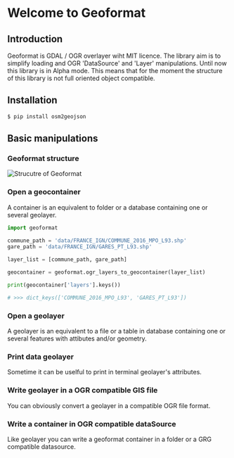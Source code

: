 # Welcome to Geoformat

## Introduction

Geoformat is GDAL / OGR  overlayer wiht MIT licence.
The library aim is to simplify loading and OGR 'DataSource' and 'Layer' manipulations.
Until now this library is in Alpha mode. This means that for the moment the structure of this library is not
full oriented object compatible.

## Installation

```sh
$ pip install osm2geojson
```

## Basic manipulations



### Geoformat structure

![Strucutre of Geoformat](https://framagit.org/Guilhain/Geoformat/raw/master/images/geoformat.png)

### Open a geocontainer

A container is an equivalent to folder or a database containing one or several geolayer.

```py
import geoformat

commune_path = 'data/FRANCE_IGN/COMMUNE_2016_MPO_L93.shp'
gare_path = 'data/FRANCE_IGN/GARES_PT_L93.shp'

layer_list = [commune_path, gare_path]

geocontainer = geoformat.ogr_layers_to_geocontainer(layer_list)

print(geocontainer['layers'].keys())

# >>> dict_keys(['COMMUNE_2016_MPO_L93', 'GARES_PT_L93'])
```

### Open a geolayer

A geolayer is an equivalent to a file or a table in database containing one or several features with attibutes and/or
geometry.

### Print data geolayer

Sometime it can be uselful to print in terminal geolayer's attributes.

### Write geolayer in a OGR compatible GIS file

You can obviously convert a geolayer in a compatible OGR file format.

### Write a container in OGR compatible dataSource

Like geolayer you can write a geoformat container in a folder or a GRG compatible datasource.